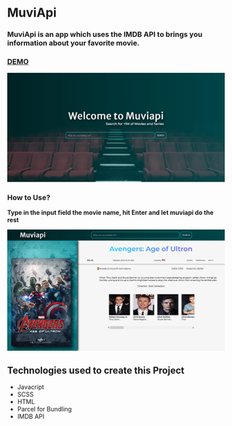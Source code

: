 # MuviApi

### MuviApi is an app which uses the IMDB API to brings you information about your favorite movie.

### [DEMO](https://muviapi.netlify.app/)

![muviapi home screen](https://github.com/ewa1do/movie-app/blob/main/assets/img/screen0.png)

### How to Use?

**Type in the input field the movie name, hit Enter and let muviapi do the rest**

![muviapi movie searched](https://github.com/ewa1do/movie-app/blob/main/assets/img/screen.png)

## Technologies used to create this Project

- Javacript
- SCSS
- HTML
- Parcel for Bundling
- IMDB API
